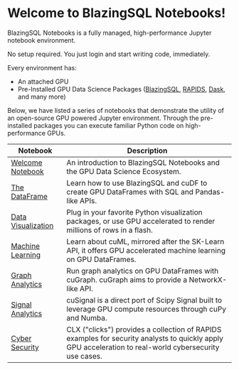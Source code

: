 # Welcome to BlazingSQL Notebooks!

BlazingSQL Notebooks is a fully managed, high-performance Jupyter notebook environment. 

No setup required. You just login and start writing code, immediately.

Every environment has:
* An attached GPU
* Pre-Installed GPU Data Science Packages ([BlazingSQL](https://blazingsql.com), [RAPIDS](https://rapids.ai), [Dask](https://dask.org), and many more)

Below, we have listed a series of notebooks that demonstrate the utility of an open-source GPU powered Jupyter environment. Through the pre-installed packages you can execute familiar Python code on high-performance GPUs.

| Notebook | Description 
|----------------|----------------|
| [Welcome Notebook](welcome.ipynb) | An introduction to BlazingSQL Notebooks and the GPU Data Science Ecosystem.
| [The DataFrame](intro_notebooks/bsql_cudf.ipynb) | Learn how to use BlazingSQL and cuDF to create GPU DataFrames with SQL and Pandas-like APIs.
| [Data Visualization](intro_notebooks/bsql_cudf.ipynb) | Plug in your favorite Python visualization packages, or use GPU accelerated to render millions of rows in a flash.
| [Machine Learning](intro_notebooks/cuml.ipynb) | Learn about cuML, mirrored after the SK-Learn API, it offers GPU accelerated machine learning on GPU DataFrames.
| [Graph Analytics](intro_notebooks/cugraph.ipynb) | Run graph analytics on GPU DataFrames with cuGraph. cuGraph aims to provide a NetworkX-like API.
| [Signal Analytics](intro_notebooks/cusignal.ipynb) | cuSignal is a direct port of Scipy Signal built to leverage GPU compute resources through cuPy and Numba.
| [Cyber Security](intro_notebooks/clx.ipynb) | CLX ("clicks") provides a collection of RAPIDS examples for security analysts to quickly apply GPU acceleration to real-world cybersecurity use cases.